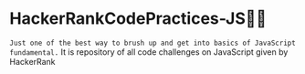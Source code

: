 # HackerRankCodePractices-JS🤗🚀 
```Just one of the best way to brush up and get into basics of JavaScript fundamental.```
It is repository of all code challenges on JavaScript given by HackerRank 
